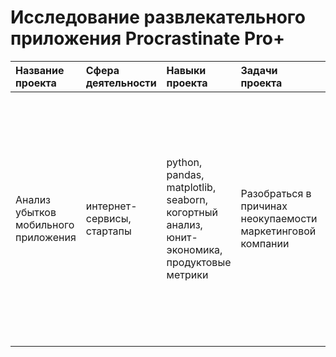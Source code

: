 # Исследование развлекательного приложения Procrastinate Pro+
| Название проекта | Сфера деятельности | Навыки проекта | Задачи проекта | Описание проекта | Ссылка | Статус проекта |
| :--------------- | :------- | :------- | :--------------- | :------------------- | :----- | :---- |
| Анализ убытков мобильного приложения | интернет-сервисы, стартапы | python, pandas, matplotlib, seaborn, когортный анализ, юнит-экономика, продуктовые метрики | Разобраться в причинах неокупаемости маркетинговой компании | Провела анализ данных приложения. Используя когортный анализ, рассчитала продуктовые метрики: LTV, CAC, Retention rate, DAU, WAU, MAU. Для расчета метрик использовала написанные ранее функции. | [procrastination_app_analysis][1] | Завершен |

[1]:https://github.com/baconanna/Portfolio/tree/main/procrastination_app_analysis
